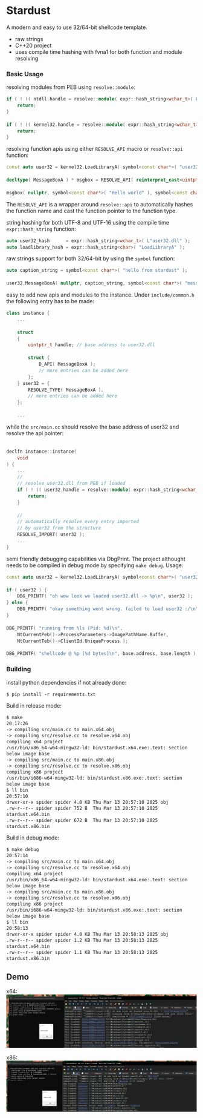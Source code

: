 # Stardust

A modern and easy to use 32/64-bit shellcode template.

- raw strings 
- C++20 project 
- uses compile time hashing with fvna1 for both function and module resolving  

### Basic Usage

resolving modules from PEB using `resolve::module`:
```c++
if ( ! (( ntdll.handle = resolve::module( expr::hash_string<wchar_t>( L"ntdll.dll" ) ) )) ) {
    return;
}

if ( ! (( kernel32.handle = resolve::module( expr::hash_string<wchar_t>( L"kernel32.dll" ) ) )) ) {
    return;
}
```

resolving function apis using either `RESOLVE_API` macro or `resolve::api` function:
```c++
const auto user32 = kernel32.LoadLibraryA( symbol<const char*>( "user32.dll" ) );

decltype( MessageBoxA ) * msgbox = RESOLVE_API( reinterpret_cast<uintptr_t>( user32 ), MessageBoxA );

msgbox( nullptr, symbol<const char*>( "Hello world" ), symbol<const char*>( "caption" ), MB_OK );
```
The `RESOLVE_API` is a wrapper around `resolve::api` to automatically hashes the function name and cast the function pointer to the function type.

string hashing for both UTF-8 and UTF-16 using the compile time `expr::hash_string` function:
```c++
auto user32_hash      = expr::hash_string<wchar_t>( L"user32.dll" );
auto loadlibrary_hash = expr::hash_string<char>( "LoadLibraryA" );
```

raw strings support for both 32/64-bit by using the `symbol` function: 
```c++
auto caption_string = symbol<const char*>( "hello from stardust" );

user32.MessageBoxA( nullptr, caption_string, symbol<const char*>( "message title" ), MB_OK );
```

easy to add new apis and modules to the instance. Under `include/common.h` the following entry has to be made:
```c++
class instance {
    ...
    
    struct
    {
        uintptr_t handle; // base address to user32.dll

        struct {
            D_API( MessageBoxA );
            // more entries can be added here
        };
    } user32 = {
        RESOLVE_TYPE( MessageBoxA ),
        // more entries can be added here 
    };
    
    ...
```
while the ``src/main.cc`` should resolve the base address of user32 and resolve the api pointer:
```c++

declfn instance::instance(
    void
) {
    ...
    //
    // resolve user32.dll from PEB if loaded 
    if ( ! (( user32.handle = resolve::module( expr::hash_string<wchar_t>( L"user32.dll" ) ) )) ) {
        return;
    }

    //
    // automatically resolve every entry imported
    // by user32 from the structure 
    RESOLVE_IMPORT( user32 );
    ...
}

```

semi friendly debugging capabilities via DbgPrint. The project althought needs to be compiled in debug mode by specifying ``make debug``. Usage: 
```c++
const auto user32 = kernel32.LoadLibraryA( symbol<const char*>( "user32.dll" ) );

if ( user32 ) {
    DBG_PRINTF( "oh wow look we loaded user32.dll -> %p\n", user32 );
} else {
    DBG_PRINTF( "okay something went wrong. failed to load user32 :/\n", user32 );
}

DBG_PRINTF( "running from %ls (Pid: %d)\n",
    NtCurrentPeb()->ProcessParameters->ImagePathName.Buffer,
    NtCurrentTeb()->ClientId.UniqueProcess );

DBG_PRINTF( "shellcode @ %p [%d bytes]\n", base.address, base.length );
```

### Building 

install python dependencies if not already done:
```shell
$ pip install -r requirements.txt
```

Build in release mode: 
```shell
$ make                                                                                                                                                                                                                                                                                  20:17:26
-> compiling src/main.cc to main.x64.obj
-> compiling src/resolve.cc to resolve.x64.obj
compiling x64 project
/usr/bin/x86_64-w64-mingw32-ld: bin/stardust.x64.exe:.text: section below image base
-> compiling src/main.cc to main.x86.obj
-> compiling src/resolve.cc to resolve.x86.obj
compiling x86 project
/usr/bin/i686-w64-mingw32-ld: bin/stardust.x86.exe:.text: section below image base
$ ll bin                                                                                                                                                                                                                                                                                20:57:10
drwxr-xr-x spider spider 4.0 KB Thu Mar 13 20:57:10 2025 obj
.rw-r--r-- spider spider 752 B  Thu Mar 13 20:57:10 2025 stardust.x64.bin
.rw-r--r-- spider spider 672 B  Thu Mar 13 20:57:10 2025 stardust.x86.bin
```

Build in debug mode: 
```shell
$ make debug                                                                                                                                                                                                                                                                            20:57:14
-> compiling src/main.cc to main.x64.obj
-> compiling src/resolve.cc to resolve.x64.obj
compiling x64 project
/usr/bin/x86_64-w64-mingw32-ld: bin/stardust.x64.exe:.text: section below image base
-> compiling src/main.cc to main.x86.obj
-> compiling src/resolve.cc to resolve.x86.obj
compiling x86 project
/usr/bin/i686-w64-mingw32-ld: bin/stardust.x86.exe:.text: section below image base
$ ll bin                                                                                                                                                                                                                                                                                20:58:13
drwxr-xr-x spider spider 4.0 KB Thu Mar 13 20:58:13 2025 obj
.rw-r--r-- spider spider 1.2 KB Thu Mar 13 20:58:13 2025 stardust.x64.bin
.rw-r--r-- spider spider 1.1 KB Thu Mar 13 20:58:13 2025 stardust.x86.bin
```

## Demo
x64:
![x64](./static/stomper.x64.png)

x86:
![x86](./static/stomper.x86.png)